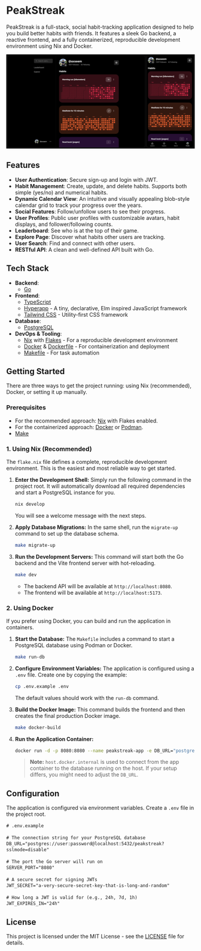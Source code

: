 # PeakStreak

PeakStreak is a full-stack, social habit-tracking application designed to help you build better habits with friends. It features a sleek Go backend, a reactive frontend, and a fully containerized, reproducible development environment using Nix and Docker.

![PeakStreak Screenshot](./docs/preview.png)

## Features

- **User Authentication**: Secure sign-up and login with JWT.
- **Habit Management**: Create, update, and delete habits. Supports both simple (yes/no) and numerical habits.
- **Dynamic Calendar View**: An intuitive and visually appealing blob-style calendar grid to track your progress over the years.
- **Social Features**: Follow/unfollow users to see their progress.
- **User Profiles**: Public user profiles with customizable avatars, habit displays, and follower/following counts.
- **Leaderboard**: See who is at the top of their game.
- **Explore Page**: Discover what habits other users are tracking.
- **User Search**: Find and connect with other users.
- **RESTful API**: A clean and well-defined API built with Go.

## Tech Stack

- **Backend**:
  - [Go](https://go.dev/)
- **Frontend**:
  - [TypeScript](https://www.typescriptlang.org/)
  - [Hyperapp](https://github.com/jorgebucaran/hyperapp) - A tiny, declarative, Elm inspired JavaScript framework
  - [Tailwind CSS](https://tailwindcss.com/) - Utility-first CSS framework
- **Database**:
  - [PostgreSQL](https://www.postgresql.org/)
- **DevOps & Tooling**:
  - [Nix](https://nixos.org/) with [Flakes](https://nixos.wiki/wiki/Flakes) - For a reproducible development environment
  - [Docker](https://www.docker.com/) & [Dockerfile](Dockerfile) - For containerization and deployment
  - [Makefile](Makefile) - For task automation

## Getting Started

There are three ways to get the project running: using Nix (recommended), Docker, or setting it up manually.

### Prerequisites

- For the recommended approach: [Nix](https://nixos.org/download.html) with Flakes enabled.
- For the containerized approach: [Docker](https://docs.docker.com/get-docker/) or [Podman](https://podman.io/).
- [Make](https://www.gnu.org/software/make/)

### 1. Using Nix (Recommended)

The `flake.nix` file defines a complete, reproducible development environment. This is the easiest and most reliable way to get started.

1.  **Enter the Development Shell:**
    Simply run the following command in the project root. It will automatically download all required dependencies and start a PostgreSQL instance for you.

    ```bash
    nix develop
    ```

    You will see a welcome message with the next steps.

2.  **Apply Database Migrations:**
    In the same shell, run the `migrate-up` command to set up the database schema.

    ```bash
    make migrate-up
    ```

3.  **Run the Development Servers:**
    This command will start both the Go backend and the Vite frontend server with hot-reloading.

    ```bash
    make dev
    ```

    - The backend API will be available at `http://localhost:8080`.
    - The frontend will be available at `http://localhost:5173`.

### 2. Using Docker

If you prefer using Docker, you can build and run the application in containers.

1.  **Start the Database:**
    The `Makefile` includes a command to start a PostgreSQL database using Podman or Docker.

    ```bash
    make run-db
    ```

2.  **Configure Environment Variables:**
    The application is configured using a `.env` file. Create one by copying the example:

    ```bash
    cp .env.example .env
    ```

    The default values should work with the `run-db` command.

3.  **Build the Docker Image:**
    This command builds the frontend and then creates the final production Docker image.

    ```bash
    make docker-build
    ```

4.  **Run the Application Container:**
    ```bash
    docker run -d -p 8080:8080 --name peakstreak-app -e DB_URL="postgres://user:password@host.docker.internal:5432/peakstreak?sslmode=disable" -e JWT_SECRET="your-super-secret-key" peakstreak:latest
    ```
    > **Note:** `host.docker.internal` is used to connect from the app container to the database running on the host. If your setup differs, you might need to adjust the `DB_URL`.


## Configuration

The application is configured via environment variables. Create a `.env` file in the project root.

```dotenv
# .env.example

# The connection string for your PostgreSQL database
DB_URL="postgres://user:password@localhost:5432/peakstreak?sslmode=disable"

# The port the Go server will run on
SERVER_PORT="8080"

# A secure secret for signing JWTs
JWT_SECRET="a-very-secure-secret-key-that-is-long-and-random"

# How long a JWT is valid for (e.g., 24h, 7d, 1h)
JWT_EXPIRES_IN="24h"
```

## License

This project is licensed under the MIT License - see the [LICENSE](LICENSE) file for details.
